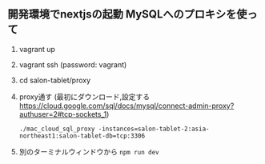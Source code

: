 ## 開発環境でnextjsの起動 MySQLへのプロキシを使って

1. vagrant up
2. vagrant ssh (password: vagrant)
3. cd salon-tablet/proxy
4. proxy通す (最初にダウンロード,設定する https://cloud.google.com/sql/docs/mysql/connect-admin-proxy?authuser=2#tcp-sockets_1)

   `./mac_cloud_sql_proxy -instances=salon-tablet-2:asia-northeast1:salon-tablet-db=tcp:3306`
5. 別のターミナルウィンドウから `npm run dev`

  <!-- 本番?： ./../cloud_sql_proxy -instances=salon-tablet-2:asia-northeast1:salon-tablet-db=tcp:3306 \ -credential_file=~/.ssh/salon-tablet-2-da074a755124.json & -->
